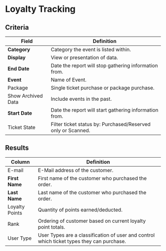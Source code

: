 # Loyalty Tracking

## Criteria

| **Field** | **Definition** |
| --- | --- |
| **Category** | Category the event is listed within. |
| **Display** | View or presentation of data. |
| **End Date** | Date the report will stop gathering information from. |
| **Event** | Name of Event. |
| Package | Single ticket purchase or package purchase. |
| Show Archived Data | Include events in the past. |
| **Start Date** | Date the report will start gathering information from. |
| Ticket State | Filter ticket status by: Purchased/Reserved only or Scanned. |

## Results

| **Column** | **Definition** |
| --- | --- |
| E-mail | E-Mail address of the customer. |
| **First Name** | First name of the customer who purchased the order. |
| **Last Name** | Last name of the customer who purchased the order. |
| Loyalty Points | Quantity of points earned/deducted. |
| Rank | Ordering of customer based on current loyalty point totals. |
| User Type | User Types are a classification of user and control which ticket types they can purchase. |

